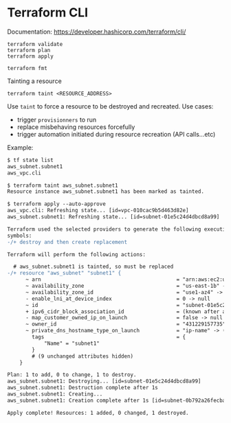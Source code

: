 # Terraform CLI

Documentation:
https://developer.hashicorp.com/terraform/cli/


```console
terraform validate
terraform plan
terraform apply
```


```console
terraform fmt 
```

Tainting a resource
```console
terraform taint <RESOURCE_ADDRESS>
```

Use `taint` to force a resource to be destroyed and recreated. 
Use cases:
- trigger `provisionners` to run
- replace misbehaving resources forcefully
- trigger automation initiated during resource recreation (API calls...etc)

Example:

```patch
$ tf state list
aws_subnet.subnet1
aws_vpc.cli
```

```patch
$ terraform taint aws_subnet.subnet1
Resource instance aws_subnet.subnet1 has been marked as tainted.

$ terraform apply --auto-approve
aws_vpc.cli: Refreshing state... [id=vpc-010cac9b5d463d82e]
aws_subnet.subnet1: Refreshing state... [id=subnet-01e5c24d4dbcd8a99]

Terraform used the selected providers to generate the following execution plan. Resource actions are indicated with the following
symbols:
-/+ destroy and then create replacement

Terraform will perform the following actions:

  # aws_subnet.subnet1 is tainted, so must be replaced
-/+ resource "aws_subnet" "subnet1" {
      ~ arn                                            = "arn:aws:ec2:us-east-1:431229157735:subnet/subnet-01e5c24d4dbcd8a99" -> (known after apply)
      ~ availability_zone                              = "us-east-1b" -> (known after apply)
      ~ availability_zone_id                           = "use1-az4" -> (known after apply)
      - enable_lni_at_device_index                     = 0 -> null
      ~ id                                             = "subnet-01e5c24d4dbcd8a99" -> (known after apply)
      + ipv6_cidr_block_association_id                 = (known after apply)
      - map_customer_owned_ip_on_launch                = false -> null
      ~ owner_id                                       = "431229157735" -> (known after apply)
      ~ private_dns_hostname_type_on_launch            = "ip-name" -> (known after apply)
        tags                                           = {
            "Name" = "subnet1"
        }
        # (9 unchanged attributes hidden)
    }

Plan: 1 to add, 0 to change, 1 to destroy.
aws_subnet.subnet1: Destroying... [id=subnet-01e5c24d4dbcd8a99]
aws_subnet.subnet1: Destruction complete after 1s
aws_subnet.subnet1: Creating...
aws_subnet.subnet1: Creation complete after 1s [id=subnet-0b792a26fecba7321]

Apply complete! Resources: 1 added, 0 changed, 1 destroyed.
```